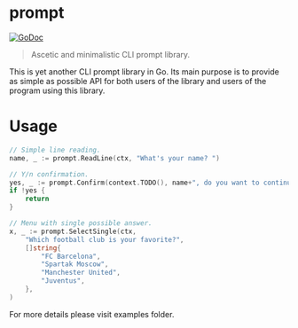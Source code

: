 # prompt

[![GoDoc][godoc-image]][godoc-url]

> Ascetic and minimalistic CLI prompt library.

This is yet another CLI prompt library in Go. Its main purpose is to provide as
simple as possible API for both users of the library and users of the program
using this library.

# Usage

```go
// Simple line reading.
name, _ := prompt.ReadLine(ctx, "What's your name? ")

// Y/n confirmation.
yes, _ := prompt.Confirm(context.TODO(), name+", do you want to continue?")
if !yes {
	return
}

// Menu with single possible answer.
x, _ := prompt.SelectSingle(ctx, 
	"Which football club is your favorite?", 
	[]string{
		"FC Barcelona",
		"Spartak Moscow",
		"Manchester United",
		"Juventus",
	},
)
```

For more details please visit examples folder.

[godoc-image]: https://godoc.org/github.com/gobwas/prompt?status.svg
[godoc-url]:   https://godoc.org/github.com/gobwas/prompt

